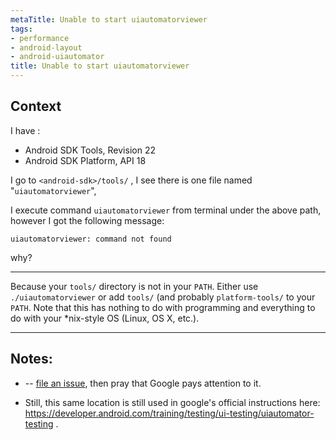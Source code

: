 ```yaml
---
metaTitle: Unable to start uiautomatorviewer
tags:
- performance
- android-layout
- android-uiautomator
title: Unable to start uiautomatorviewer
---
```


## Context

I have :


* Android SDK Tools, Revision 22
* Android SDK Platform, API 18


I go to `<android-sdk>/tools/` , I see there is one file named "`uiautomatorviewer`",


I execute command `uiautomatorviewer` from terminal under the above path, however I got the following message:



```
uiautomatorviewer: command not found

```

why?



---

Because your `tools/` directory is not in your `PATH`. Either use `./uiautomatorviewer` or add `tools/` (and probably `platform-tools/` to your `PATH`. Note that this has nothing to do with programming and everything to do with your *nix-style OS (Linux, OS X, etc.).



---

## Notes:

- -- [file an issue](https://issuetracker.google.com/issues), then pray that Google pays attention to it.


- Still, this same location is still used in google's official instructions here: https://developer.android.com/training/testing/ui-testing/uiautomator-testing .


